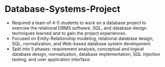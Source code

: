 # Database-Systems-Project
- Required a team of 4-5 students to work on a database project to exercise the relational DBMS software, SQL, and database design techniques learned and to gain the project experiences. 
- Focused on  Entity-Relationship modeling, relational database design, SQL, normalization, and Web-based database system development.
- Split into 5 phases: requirement analysis, conceptual and logical database design, normalization, database implementation, SQL injection testing, and user application interface. 
